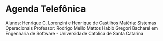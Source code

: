 # Agenda Telefônica

Alunos: Henrique C. Lorenzini e Henrique de Castilhos
Matéria: Sistemas Operacionais
Professor: Rodrigo Mello Mattos Habib Gregori
Bacharel em Engenharia de Software - Universidade Católica de Santa Catarina
